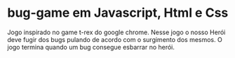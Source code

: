 # bug-game em Javascript, Html e Css
Jogo inspirado no game t-rex do google chrome. Nesse jogo o nosso Herói deve fugir dos bugs pulando de acordo com o surgimento dos mesmos. O jogo termina quando um bug consegue esbarrar no herói. 
